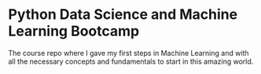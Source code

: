 # Python Data Science and Machine Learning Bootcamp

The course repo where I gave my first steps in Machine Learning and with all the necessary concepts and fundamentals to start in this amazing world.
